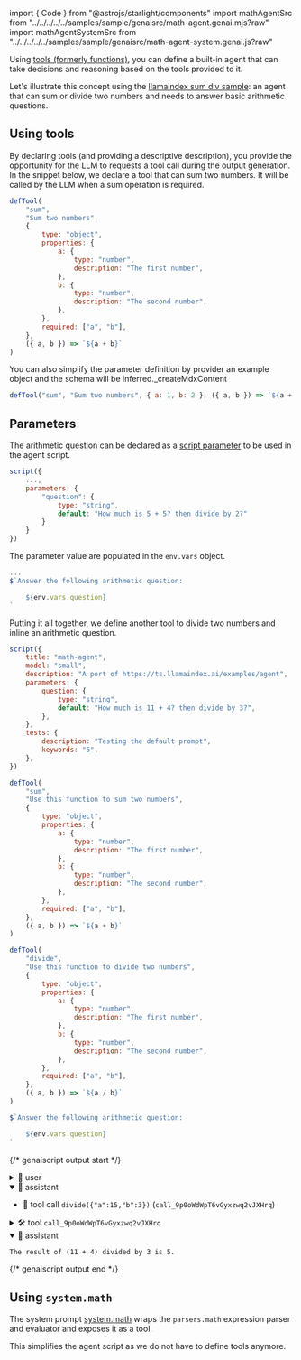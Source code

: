 import { Code } from "@astrojs/starlight/components"
import mathAgentSrc from "../../../../../samples/sample/genaisrc/math-agent.genai.mjs?raw"
import mathAgentSystemSrc from "../../../../../samples/sample/genaisrc/math-agent-system.genai.js?raw"

Using [tools (formerly functions)](/genaiscript/reference/scripts/tools),
you can define a built-in agent that can take decisions
and reasoning based on the tools provided to it.

Let's illustrate this concept using the [llamaindex sum div sample](https://ts.llamaindex.ai/examples/agent):
an agent that can sum or divide two numbers and needs to answer basic arithmetic questions.

## Using tools

By declaring tools (and providing a descriptive description), you provide the opportunity
for the LLM to requests a tool call during the output generation. In the snippet below,
we declare a tool that can sum two numbers. It will be called by the LLM when a sum operation
is required.

```js "defTool"
defTool(
    "sum",
    "Sum two numbers",
    {
        type: "object",
        properties: {
            a: {
                type: "number",
                description: "The first number",
            },
            b: {
                type: "number",
                description: "The second number",
            },
        },
        required: ["a", "b"],
    },
    ({ a, b }) => `${a + b}`
)
```

You can also simplify the parameter definition by provider an example object and the schema will be inferred.\_createMdxContent

```js "{ a: 1, b: 2 }"
defTool("sum", "Sum two numbers", { a: 1, b: 2 }, ({ a, b }) => `${a + b}`)
```

## Parameters

The arithmetic question can be declared as a [script parameter](/genaiscript/reference/scripts/variables) to be used in the agent script.

```js "parameters"
script({
    ...,
    parameters: {
        "question": {
            type: "string",
            default: "How much is 5 + 5? then divide by 2?"
        }
    }
})
```

The parameter value are populated in the `env.vars` object.

```js "env.vars.question"
...
$`Answer the following arithmetic question:

    ${env.vars.question}
`
```

Putting it all together, we define another tool to divide two numbers
and inline an arithmetic question.

```js wrap
script({
    title: "math-agent",
    model: "small",
    description: "A port of https://ts.llamaindex.ai/examples/agent",
    parameters: {
        question: {
            type: "string",
            default: "How much is 11 + 4? then divide by 3?",
        },
    },
    tests: {
        description: "Testing the default prompt",
        keywords: "5",
    },
})

defTool(
    "sum",
    "Use this function to sum two numbers",
    {
        type: "object",
        properties: {
            a: {
                type: "number",
                description: "The first number",
            },
            b: {
                type: "number",
                description: "The second number",
            },
        },
        required: ["a", "b"],
    },
    ({ a, b }) => `${a + b}`
)

defTool(
    "divide",
    "Use this function to divide two numbers",
    {
        type: "object",
        properties: {
            a: {
                type: "number",
                description: "The first number",
            },
            b: {
                type: "number",
                description: "The second number",
            },
        },
        required: ["a", "b"],
    },
    ({ a, b }) => `${a / b}`
)

$`Answer the following arithmetic question: 

    ${env.vars.question}
`
```

{/* genaiscript output start */}

<details>
<summary>👤 user</summary>

```markdown wrap
Answer the following arithmetic question:

How much is 11 + 4? then divide by 3?
```

</details>

<details open>
<summary>🤖 assistant </summary>

-   📠 tool call `divide({"a":15,"b":3})` (`call_9p0oWdWpT6vGyxzwq2vJXHrq`)

</details>

<details>
<summary>🛠️ tool <code>call_9p0oWdWpT6vGyxzwq2vJXHrq</code></summary>

```json wrap
5
```

</details>

<details open>
<summary>🤖 assistant </summary>

```markdown wrap
The result of (11 + 4) divided by 3 is 5.
```

</details>

{/* genaiscript output end */}

## Using `system.math`

The system prompt [system.math](/genaiscript/reference/scripts/system#systemmath)
wraps the `parsers.math` expression parser and evaluator and exposes it as a tool.

This simplifies the agent script as we do not have to define tools anymore.

<Code
    title="math-agent.genai.mjs"
    code={mathAgentSystemSrc}
    wrap={true}
    lang="js"
/>